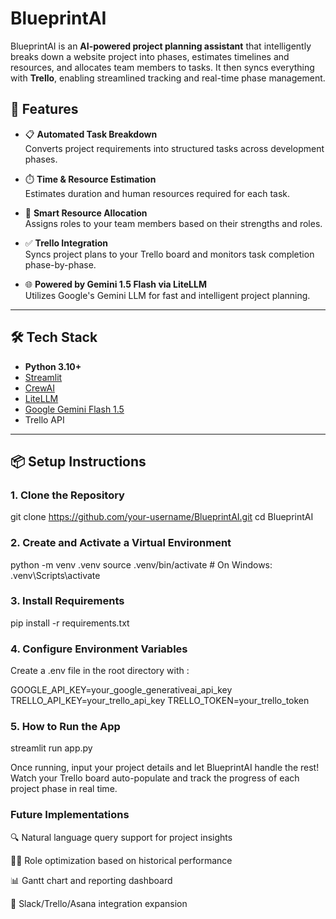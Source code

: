 # BlueprintAI

BlueprintAI is an **AI-powered project planning assistant** that intelligently breaks down a website project into phases, estimates timelines and resources, and allocates team members to tasks. It then syncs everything with **Trello**, enabling streamlined tracking and real-time phase management.

## 🚀 Features

- 📋 **Automated Task Breakdown**  
  Converts project requirements into structured tasks across development phases.

- ⏱️ **Time & Resource Estimation**  
  Estimates duration and human resources required for each task.

- 👥 **Smart Resource Allocation**  
  Assigns roles to your team members based on their strengths and roles.

- ✅ **Trello Integration**  
  Syncs project plans to your Trello board and monitors task completion phase-by-phase.

- 🌐 **Powered by Gemini 1.5 Flash via LiteLLM**  
  Utilizes Google's Gemini LLM for fast and intelligent project planning.

---

## 🛠️ Tech Stack

- **Python 3.10+**
- [Streamlit](https://streamlit.io/)
- [CrewAI](https://github.com/joaomdmoura/crewAI)
- [LiteLLM](https://docs.litellm.ai/)
- [Google Gemini Flash 1.5](https://ai.google.dev/)
- Trello API

---

## 📦 Setup Instructions

### 1. Clone the Repository

git clone https://github.com/your-username/BlueprintAI.git
cd BlueprintAI

### 2. Create and Activate a Virtual Environment

python -m venv .venv
source .venv/bin/activate  # On Windows: .venv\Scripts\activate

### 3. Install Requirements
pip install -r requirements.txt

### 4. Configure Environment Variables

Create a .env file in the root directory with :

GOOGLE_API_KEY=your_google_generativeai_api_key
TRELLO_API_KEY=your_trello_api_key
TRELLO_TOKEN=your_trello_token

### 5.  How to Run the App

streamlit run app.py

Once running, input your project details and let BlueprintAI handle the rest! Watch your Trello board auto-populate and track the progress of each project phase in real time.

### Future Implementations

🔍 Natural language query support for project insights

🧑‍💼 Role optimization based on historical performance

📊 Gantt chart and reporting dashboard

🤝 Slack/Trello/Asana integration expansion